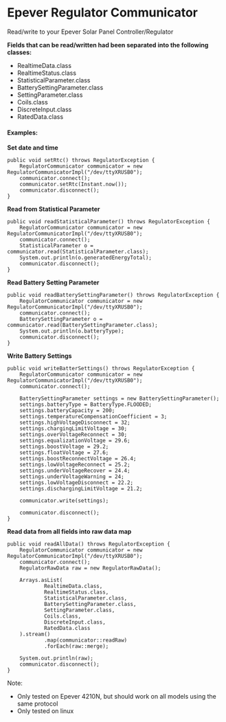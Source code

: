 # **Epever Regulator Communicator**

Read/write to your Epever Solar Panel Controller/Regulator

**Fields that can be read/written had been separated into the following classes:**

* RealtimeData.class
* RealtimeStatus.class
* StatisticalParameter.class
* BatterySettingParameter.class
* SettingParameter.class
* Coils.class
* DiscreteInput.class
* RatedData.class

#### **Examples:**

**Set date and time**

    public void setRtc() throws RegulatorException {
        RegulatorCommunicator communicator = new RegulatorCommunicatorImpl("/dev/ttyXRUSB0");
        communicator.connect();
        communicator.setRtc(Instant.now());
        communicator.disconnect();
    }


**Read from Statistical Parameter**

    public void readStatisticalParameter() throws RegulatorException {
        RegulatorCommunicator communicator = new RegulatorCommunicatorImpl("/dev/ttyXRUSB0");
        communicator.connect();
        StatisticalParameter o = communicator.read(StatisticalParameter.class);
        System.out.println(o.generatedEnergyTotal);
        communicator.disconnect();
    }


**Read Battery Setting Parameter**

    public void readBatterySettingParameter() throws RegulatorException {
        RegulatorCommunicator communicator = new RegulatorCommunicatorImpl("/dev/ttyXRUSB0");
        communicator.connect();
        BatterySettingParameter o = communicator.read(BatterySettingParameter.class);
        System.out.println(o.batteryType);
        communicator.disconnect();
    }

**Write Battery Settings**

    public void writeBatterSettings() throws RegulatorException {
        RegulatorCommunicator communicator = new RegulatorCommunicatorImpl("/dev/ttyXRUSB0");
        communicator.connect();

        BatterySettingParameter settings = new BatterySettingParameter();
        settings.batteryType = BatteryType.FLOODED;
        settings.batteryCapacity = 200;
        settings.temperatureCompensationCoefficient = 3;
        settings.highVoltageDisconnect = 32;
        settings.chargingLimitVoltage = 30;
        settings.overVoltageReconnect = 30;
        settings.equalizationVoltage = 29.6;
        settings.boostVoltage = 29.2;
        settings.floatVoltage = 27.6;
        settings.boostReconnectVoltage = 26.4;
        settings.lowVoltageReconnect = 25.2;
        settings.underVoltageRecover = 24.4;
        settings.underVoltageWarning = 24;
        settings.lowVoltageDisconnect = 22.2;
        settings.dischargingLimitVoltage = 21.2;

        communicator.write(settings);

        communicator.disconnect();
    }

**Read data from all fields into raw data map**

    public void readAllData() throws RegulatorException {
        RegulatorCommunicator communicator = new RegulatorCommunicatorImpl("/dev/ttyXRUSB0");
        communicator.connect();
        RegulatorRawData raw = new RegulatorRawData();

        Arrays.asList(
                RealtimeData.class,
                RealtimeStatus.class,
                StatisticalParameter.class,
                BatterySettingParameter.class,
                SettingParameter.class,
                Coils.class,
                DiscreteInput.class,
                RatedData.class
        ).stream()
                .map(communicator::readRaw)
                .forEach(raw::merge);

        System.out.println(raw);
        communicator.disconnect();
    }

Note:
- Only tested on Epever 4210N, but should work on all models using the same protocol
- Only tested on linux

